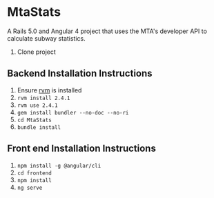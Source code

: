 # MtaStats
A Rails 5.0 and Angular 4 project that uses the MTA's developer API to calculate subway statistics. 
1) Clone project

## Backend Installation Instructions
1) Ensure [rvm](https://rvm.io/rvm/install) is installed
2) `rvm install 2.4.1`
3) `rvm use 2.4.1`
4) `gem install bundler --no-doc --no-ri`
5) `cd MtaStats`
6) `bundle install`

## Front end Installation Instructions
1) `npm install -g @angular/cli`
2) `cd frontend`
3) `npm install`
4) `ng serve`
